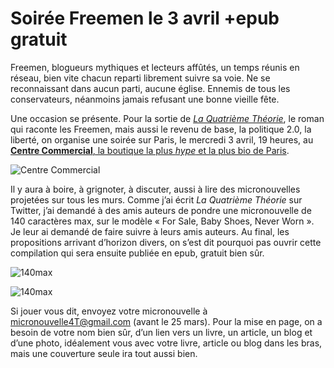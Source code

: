 # Soirée Freemen le 3 avril +epub gratuit

Freemen, blogueurs mythiques et lecteurs affûtés, un temps réunis en réseau, bien vite chacun reparti librement suivre sa voie. Ne se reconnaissant dans aucun parti, aucune église. Ennemis de tous les conservateurs, néanmoins jamais refusant une bonne vieille fête.<span id="more-31672"></span>

Une occasion se présente. Pour la sortie de [*La Quatrième Théorie*](https://tcrouzet.com/la-quatrieme-theorie/), le roman qui raconte les Freemen, mais aussi le revenu de base, la politique 2.0, la liberté, on organise une soirée sur Paris, le mercredi 3 avril, 19 heures, au [**Centre Commercial**, la boutique la plus *hype* et la plus bio de Paris](http://www.centrecommercial.cc/).

![Centre Commercial](https://tcrouzet.com/images_tc/2013/03/cc1.png)

Il y aura à boire, à grignoter, à discuter, aussi à lire des micronouvelles projetées sur tous les murs. Comme j’ai écrit *La Quatrième Théorie* sur Twitter, j’ai demandé à des amis auteurs de pondre une micronouvelle de 140 caractères max, sur le modèle « For Sale, Baby Shoes, Never Worn ». Je leur ai demandé de faire suivre à leurs amis auteurs. Au final, les propositions arrivant d’horizon divers, on s’est dit pourquoi pas ouvrir cette compilation qui sera ensuite publiée en epub, gratuit bien sûr.

![140max](https://tcrouzet.com/images_tc/2013/03/compil1.png)

![140max](https://tcrouzet.com/images_tc/2013/03/compil2.png)

Si jouer vous dit, envoyez votre micronouvelle à <a mailto="micronouvelle4T@gmail.com">micronouvelle4T@gmail.com</a> (avant le 25 mars). Pour la mise en page, on a besoin de votre nom bien sûr, d’un lien vers un livre, un article, un blog et d’une photo, idéalement vous avec votre livre, article ou blog dans les bras, mais une couverture seule ira tout aussi bien.